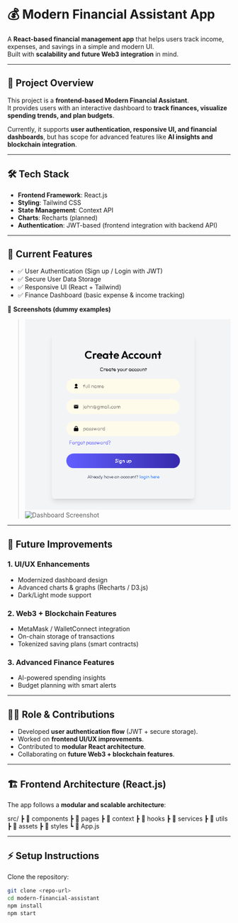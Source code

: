 # 💰 Modern Financial Assistant App

A **React-based financial management app** that helps users track income, expenses, and savings in a simple and modern UI.  
Built with **scalability and future Web3 integration** in mind.

---

## 🚀 Project Overview

This project is a **frontend-based Modern Financial Assistant**.  
It provides users with an interactive dashboard to **track finances, visualize spending trends, and plan budgets**.  

Currently, it supports **user authentication, responsive UI, and financial dashboards**, but has scope for advanced features like **AI insights and blockchain integration**.

---

## 🛠️ Tech Stack

- **Frontend Framework**: React.js  
- **Styling**: Tailwind CSS  
- **State Management**: Context API  
- **Charts**: Recharts (planned)  
- **Authentication**: JWT-based (frontend integration with backend API)  

---

## 🔑 Current Features

- ✅ User Authentication (Sign up / Login with JWT)  
- ✅ Secure User Data Storage  
- ✅ Responsive UI (React + Tailwind)  
- ✅ Finance Dashboard (basic expense & income tracking)  

📸 **Screenshots (dummy examples)**  
> ![Authentication Screenshot](./frontend/public/signup.png)  
> ![Dashboard Screenshot](https://via.placeholder.com/600x300?text=Finance+Dashboard)  

---

## 📌 Future Improvements

### 1. **UI/UX Enhancements**
- Modernized dashboard design  
- Advanced charts & graphs (Recharts / D3.js)  
- Dark/Light mode support  

### 2. **Web3 + Blockchain Features**
- MetaMask / WalletConnect integration  
- On-chain storage of transactions  
- Tokenized saving plans (smart contracts)  

### 3. **Advanced Finance Features**
- AI-powered spending insights  
- Budget planning with smart alerts  

---

## 👩‍💻 Role & Contributions

- Developed **user authentication flow** (JWT + secure storage).  
- Worked on **frontend UI/UX improvements**.  
- Contributed to **modular React architecture**.  
- Collaborating on **future Web3 + blockchain features**.  

---

## 🏗️ Frontend Architecture (React.js)

The app follows a **modular and scalable architecture**:

src/
┣ 📂 components
┣ 📂 pages
┣ 📂 context
┣ 📂 hooks
┣ 📂 services
┣ 📂 utils
┣ 📂 assets
┣ 📂 styles
┗ 📜 App.js

---

## ⚡ Setup Instructions

Clone the repository:

```bash
git clone <repo-url>
cd modern-financial-assistant
npm install
npm start

